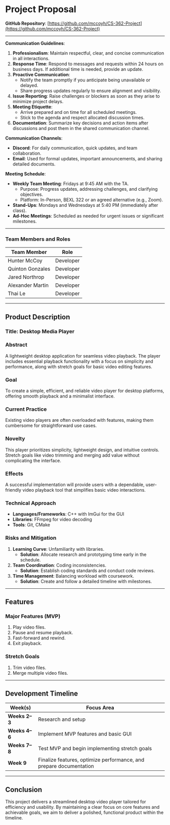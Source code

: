 # Project Proposal

**GitHub Repository**: [https://github.com/mccoyh/CS-362-Project](https://github.com/mccoyh/CS-362-Project)

---

**Communication Guidelines**:
1. **Professionalism**: Maintain respectful, clear, and concise communication in all interactions.
2. **Response Time**: Respond to messages and requests within 24 hours on business days. If additional time is needed, provide an update.
3. **Proactive Communication**:
    - Notify the team promptly if you anticipate being unavailable or delayed.
    - Share progress updates regularly to ensure alignment and visibility.
4. **Issue Reporting**: Raise challenges or blockers as soon as they arise to minimize project delays.
5. **Meeting Etiquette**:
    - Arrive prepared and on time for all scheduled meetings.
    - Stick to the agenda and respect allocated discussion times.
6. **Documentation**: Summarize key decisions and action items after discussions and post them in the shared communication channel.


**Communication Channels**:
- **Discord**: For daily communication, quick updates, and team collaboration.
- **Email**: Used for formal updates, important announcements, and sharing detailed documents.

**Meeting Schedule**:
- **Weekly Team Meeting**: Fridays at 9:45 AM with the TA.
    - Purpose: Progress updates, addressing challenges, and clarifying objectives.
    - Platform: In-Person, BEXL 322 or an agreed alternative (e.g., Zoom).
- **Stand-Ups**: Mondays and Wednesdays at 5:40 PM (immediately after class).
- **Ad-Hoc Meetings**: Scheduled as needed for urgent issues or significant milestones.

---

### Team Members and Roles

| **Team Member**        | **Role**      |  
|------------------------|---------------|  
| Hunter McCoy           | Developer     |  
| Quinton Gonzales       | Developer     |  
| Jared Northrop         | Developer     |  
| Alexander Martin       | Developer     |  
| Thai Le                | Developer     |  

---

## Product Description

### Title: Desktop Media Player

### Abstract
A lightweight desktop application for seamless video playback. The player includes essential playback functionality with a focus on simplicity and performance, along with stretch goals for basic video editing features.

### Goal
To create a simple, efficient, and reliable video player for desktop platforms, offering smooth playback and a minimalist interface.

### Current Practice
Existing video players are often overloaded with features, making them cumbersome for straightforward use cases.

### Novelty
This player prioritizes simplicity, lightweight design, and intuitive controls. Stretch goals like video trimming and merging add value without complicating the interface.

### Effects
A successful implementation will provide users with a dependable, user-friendly video playback tool that simplifies basic video interactions.

### Technical Approach
- **Languages/Frameworks**: C++ with ImGui for the GUI
- **Libraries**: FFmpeg for video decoding
- **Tools**: Git, CMake

### Risks and Mitigation
1. **Learning Curve**: Unfamiliarity with libraries.
    - **Solution**: Allocate research and prototyping time early in the schedule.
2. **Team Coordination**: Coding inconsistencies.
    - **Solution**: Establish coding standards and conduct code reviews.
3. **Time Management**: Balancing workload with coursework.
    - **Solution**: Create and follow a detailed timeline with milestones.

---

## Features

### Major Features (MVP)
1. Play video files.
2. Pause and resume playback.
3. Fast-forward and rewind.
4. Exit playback.

### Stretch Goals
1. Trim video files.
2. Merge multiple video files.

---

## Development Timeline

| **Week(s)** | **Focus Area**                                         |  
|------------|--------------------------------------------------------|  
| **Weeks 2–3** | Research and setup                                     |  
| **Weeks 4–6** | Implement MVP features and basic GUI                   |  
| **Weeks 7–8** | Test MVP and begin implementing stretch goals          |  
| **Week 9** | Finalize features, optimize performance, and prepare documentation |  

---  

## Conclusion
This project delivers a streamlined desktop video player tailored for efficiency and usability. By maintaining a clear focus on core features and achievable goals, we aim to deliver a polished, functional product within the timeline.
